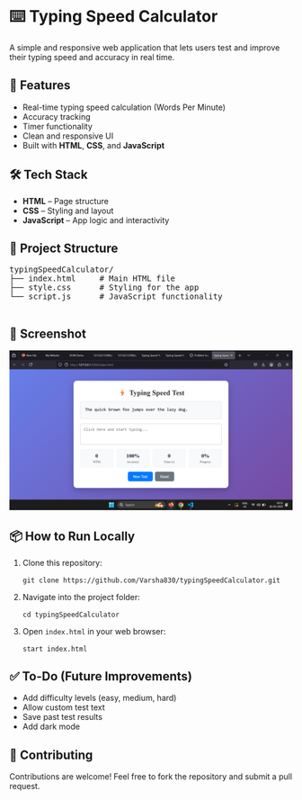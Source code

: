 

  <h1>⌨️ Typing Speed Calculator</h1>
  <p>A simple and responsive web application that lets users test and improve their typing speed and accuracy in real time.</p>

  <h2>🚀 Features</h2>
  <ul>
    <li>Real-time typing speed calculation (Words Per Minute)</li>
    <li>Accuracy tracking</li>
    <li>Timer functionality</li>
    <li>Clean and responsive UI</li>
    <li>Built with <strong>HTML</strong>, <strong>CSS</strong>, and <strong>JavaScript</strong></li>
  </ul>

  

  <h2>🛠️ Tech Stack</h2>
  <ul>
    <li><strong>HTML</strong> – Page structure</li>
    <li><strong>CSS</strong> – Styling and layout</li>
    <li><strong>JavaScript</strong> – App logic and interactivity</li>
  </ul>

  <h2>📁 Project Structure</h2>
  <pre>
typingSpeedCalculator/
├── index.html     # Main HTML file
├── style.css      # Styling for the app
└── script.js      # JavaScript functionality
  </pre>

  <h2>📸 Screenshot</h2>
  <img src="screenshot.png" alt="App Screenshot" width="600">

  <h2>📦 How to Run Locally</h2>
  <ol>
    <li>Clone this repository:
      <pre><code>git clone https://github.com/Varsha830/typingSpeedCalculator.git</code></pre>
    </li>
    <li>Navigate into the project folder:
      <pre><code>cd typingSpeedCalculator</code></pre>
    </li>
    <li>Open <code>index.html</code> in your web browser:
      <pre><code>start index.html</code></pre>
    </li>
  </ol>

  <h2>✅ To-Do (Future Improvements)</h2>
  <ul>
    <li>Add difficulty levels (easy, medium, hard)</li>
    <li>Allow custom test text</li>
    <li>Save past test results</li>
    <li>Add dark mode</li>
  </ul>

  <h2>🙌 Contributing</h2>
  <p>Contributions are welcome! Feel free to fork the repository and submit a pull request.</p>

 
</body>
</html>
